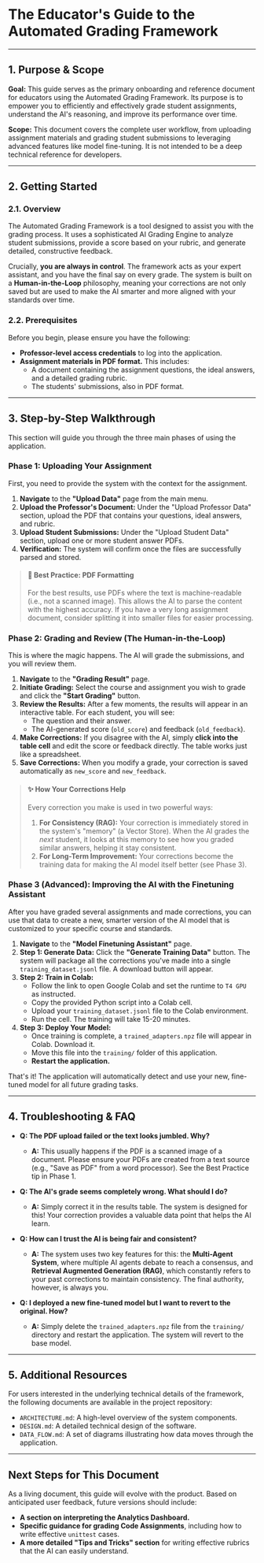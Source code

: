 
# The Educator's Guide to the Automated Grading Framework

---

## 1. Purpose & Scope

**Goal:** This guide serves as the primary onboarding and reference document for educators using the Automated Grading Framework. Its purpose is to empower you to efficiently and effectively grade student assignments, understand the AI's reasoning, and improve its performance over time.

**Scope:** This document covers the complete user workflow, from uploading assignment materials and grading student submissions to leveraging advanced features like model fine-tuning. It is not intended to be a deep technical reference for developers.

---

## 2. Getting Started

### 2.1. Overview

The Automated Grading Framework is a tool designed to assist you with the grading process. It uses a sophisticated AI Grading Engine to analyze student submissions, provide a score based on your rubric, and generate detailed, constructive feedback. 

Crucially, **you are always in control**. The framework acts as your expert assistant, and you have the final say on every grade. The system is built on a **Human-in-the-Loop** philosophy, meaning your corrections are not only saved but are used to make the AI smarter and more aligned with your standards over time.

### 2.2. Prerequisites

Before you begin, please ensure you have the following:

*   **Professor-level access credentials** to log into the application.
*   **Assignment materials in PDF format.** This includes:
    *   A document containing the assignment questions, the ideal answers, and a detailed grading rubric.
    *   The students' submissions, also in PDF format.

---

## 3. Step-by-Step Walkthrough

This section will guide you through the three main phases of using the application.

### Phase 1: Uploading Your Assignment

First, you need to provide the system with the context for the assignment.

1.  **Navigate** to the **"Upload Data"** page from the main menu.
2.  **Upload the Professor's Document:** Under the "Upload Professor Data" section, upload the PDF that contains your questions, ideal answers, and rubric.
3.  **Upload Student Submissions:** Under the "Upload Student Data" section, upload one or more student answer PDFs.
4.  **Verification:** The system will confirm once the files are successfully parsed and stored.

> #### 📌 **Best Practice: PDF Formatting**
> For the best results, use PDFs where the text is machine-readable (i.e., not a scanned image). This allows the AI to parse the content with the highest accuracy. If you have a very long assignment document, consider splitting it into smaller files for easier processing.

### Phase 2: Grading and Review (The Human-in-the-Loop)

This is where the magic happens. The AI will grade the submissions, and you will review them.

1.  **Navigate** to the **"Grading Result"** page.
2.  **Initiate Grading:** Select the course and assignment you wish to grade and click the **"Start Grading"** button.
3.  **Review the Results:** After a few moments, the results will appear in an interactive table. For each student, you will see:
    *   The question and their answer.
    *   The AI-generated score (`old_score`) and feedback (`old_feedback`).
4.  **Make Corrections:** If you disagree with the AI, simply **click into the table cell** and edit the score or feedback directly. The table works just like a spreadsheet.
5.  **Save Corrections:** When you modify a grade, your correction is saved automatically as `new_score` and `new_feedback`. 

> #### ✨ **How Your Corrections Help**
> Every correction you make is used in two powerful ways:
> 1.  **For Consistency (RAG):** Your correction is immediately stored in the system's "memory" (a Vector Store). When the AI grades the *next* student, it looks at this memory to see how you graded similar answers, helping it stay consistent.
> 2.  **For Long-Term Improvement:** Your corrections become the training data for making the AI model itself better (see Phase 3).

### Phase 3 (Advanced): Improving the AI with the Finetuning Assistant

After you have graded several assignments and made corrections, you can use that data to create a new, smarter version of the AI model that is customized to your specific course and standards.

1.  **Navigate** to the **"Model Finetuning Assistant"** page.
2.  **Step 1: Generate Data:** Click the **"Generate Training Data"** button. The system will package all the corrections you've made into a single `training_dataset.jsonl` file. A download button will appear.
3.  **Step 2: Train in Colab:** 
    *   Follow the link to open Google Colab and set the runtime to `T4 GPU` as instructed.
    *   Copy the provided Python script into a Colab cell.
    *   Upload your `training_dataset.jsonl` file to the Colab environment.
    *   Run the cell. The training will take 15-20 minutes.
4.  **Step 3: Deploy Your Model:**
    *   Once training is complete, a `trained_adapters.npz` file will appear in Colab. Download it.
    *   Move this file into the `training/` folder of this application.
    *   **Restart the application.**

That's it! The application will automatically detect and use your new, fine-tuned model for all future grading tasks.

---

## 4. Troubleshooting & FAQ

*   **Q: The PDF upload failed or the text looks jumbled. Why?**
    *   **A:** This usually happens if the PDF is a scanned image of a document. Please ensure your PDFs are created from a text source (e.g., "Save as PDF" from a word processor). See the Best Practice tip in Phase 1.

*   **Q: The AI's grade seems completely wrong. What should I do?**
    *   **A:** Simply correct it in the results table. The system is designed for this! Your correction provides a valuable data point that helps the AI learn.

*   **Q: How can I trust the AI is being fair and consistent?**
    *   **A:** The system uses two key features for this: the **Multi-Agent System**, where multiple AI agents debate to reach a consensus, and **Retrieval Augmented Generation (RAG)**, which constantly refers to your past corrections to maintain consistency. The final authority, however, is always you.

*   **Q: I deployed a new fine-tuned model but I want to revert to the original. How?**
    *   **A:** Simply delete the `trained_adapters.npz` file from the `training/` directory and restart the application. The system will revert to the base model.

---

## 5. Additional Resources

For users interested in the underlying technical details of the framework, the following documents are available in the project repository:

*   `ARCHITECTURE.md`: A high-level overview of the system components.
*   `DESIGN.md`: A detailed technical design of the software.
*   `DATA_FLOW.md`: A set of diagrams illustrating how data moves through the application.

---

## Next Steps for This Document

As a living document, this guide will evolve with the product. Based on anticipated user feedback, future versions should include:

*   **A section on interpreting the Analytics Dashboard.**
*   **Specific guidance for grading Code Assignments**, including how to write effective `unittest` cases.
*   **A more detailed "Tips and Tricks" section** for writing effective rubrics that the AI can easily understand.
